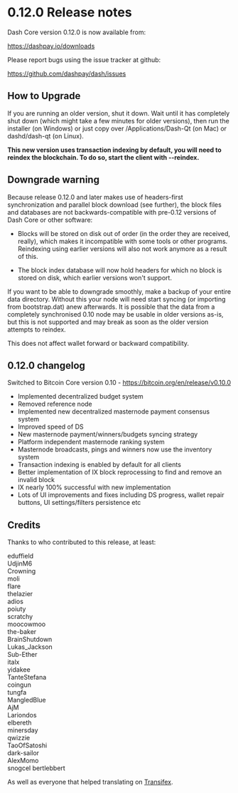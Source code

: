 0.12.0 Release notes
====================


Dash Core version 0.12.0 is now available from:

  https://dashpay.io/downloads

Please report bugs using the issue tracker at github:

  https://github.com/dashpay/dash/issues


How to Upgrade
--------------

If you are running an older version, shut it down. Wait until it has completely
shut down (which might take a few minutes for older versions), then run the
installer (on Windows) or just copy over /Applications/Dash-Qt (on Mac) or
dashd/dash-qt (on Linux).

**This new version uses transaction indexing by default, you will need to reindex 
the blockchain. To do so, start the client with --reindex.**


Downgrade warning
------------------

Because release 0.12.0 and later makes use of headers-first synchronization and
parallel block download (see further), the block files and databases are not
backwards-compatible with pre-0.12 versions of Dash Core or other software:

* Blocks will be stored on disk out of order (in the order they are
received, really), which makes it incompatible with some tools or
other programs. Reindexing using earlier versions will also not work
anymore as a result of this.

* The block index database will now hold headers for which no block is
stored on disk, which earlier versions won't support.

If you want to be able to downgrade smoothly, make a backup of your entire data
directory. Without this your node will need start syncing (or importing from
bootstrap.dat) anew afterwards. It is possible that the data from a completely
synchronised 0.10 node may be usable in older versions as-is, but this is not
supported and may break as soon as the older version attempts to reindex.

This does not affect wallet forward or backward compatibility.


0.12.0 changelog
----------------

Switched to Bitcoin Core version 0.10 - https://bitcoin.org/en/release/v0.10.0
- Implemented decentralized budget system 
- Removed reference node
- Implemented new decentralized masternode payment consensus system
- Improved speed of DS
- New masternode payment/winners/budgets syncing strategy
- Platform independent masternode ranking system
- Masternode broadcasts, pings and winners now use the inventory system
- Transaction indexing is enabled by default for all clients
- Better implementation of IX block reprocessing to find and remove an invalid block
- IX nearly 100% successful with new implementation
- Lots of UI improvements and fixes including DS progress, wallet repair buttons, UI settings/filters persistence etc


Credits
--------

Thanks to who contributed to this release, at least:

eduffield  
UdjinM6  
Crowning  
moli  
flare  
thelazier  
adios  
poiuty  
scratchy  
moocowmoo  
the-baker  
BrainShutdown  
Lukas_Jackson  
Sub-Ether  
italx  
yidakee  
TanteStefana  
coingun  
tungfa  
MangledBlue  
AjM  
Lariondos  
elbereth  
minersday  
qwizzie  
TaoOfSatoshi  
dark-sailor  
AlexMomo  
snogcel
bertlebbert

As well as everyone that helped translating on [Transifex](https://www.transifex.com/agoutiold-project/agoutiold-project-translations).

